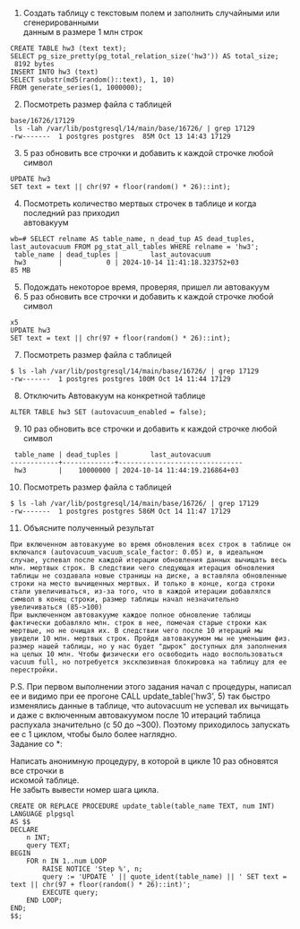 1. Создать таблицу с текстовым полем и заполнить случайными или сгенерированными  
данным в размере 1 млн строк  
```
CREATE TABLE hw3 (text text);  
SELECT pg_size_pretty(pg_total_relation_size('hw3')) AS total_size;  
 8192 bytes
INSERT INTO hw3 (text)  
SELECT substr(md5(random()::text), 1, 10)  
FROM generate_series(1, 1000000);  
```
2. Посмотреть размер файла с таблицей  
```SELECT pg_relation_filepath('hw3');  
base/16726/17129  
 ls -lah /var/lib/postgresql/14/main/base/16726/ | grep 17129  
-rw-------  1 postgres postgres  85M Oct 13 14:43 17129  
```
3. 5 раз обновить все строчки и добавить к каждой строчке любой символ  
```x5  
UPDATE hw3  
SET text = text || chr(97 + floor(random() * 26)::int); 
``` 
4. Посмотреть количество мертвых строчек в таблице и когда последний раз приходил  
автовакуум  
```
wb=# SELECT relname AS table_name, n_dead_tup AS dead_tuples, last_autovacuum FROM pg_stat_all_tables WHERE relname = 'hw3';  
 table_name | dead_tuples |        last_autovacuum          
 hw3        |           0 | 2024-10-14 11:41:18.323752+03  
85 MB  
```
5. Подождать некоторое время, проверяя, пришел ли автовакуум  
6. 5 раз обновить все строчки и добавить к каждой строчке любой символ  
```
x5  
UPDATE hw3  
SET text = text || chr(97 + floor(random() * 26)::int);  
```
7. Посмотреть размер файла с таблицей  
```
$ ls -lah /var/lib/postgresql/14/main/base/16726/ | grep 17129  
-rw-------  1 postgres postgres 100M Oct 14 11:44 17129
```  
8. Отключить Автовакуум на конкретной таблице  
```
ALTER TABLE hw3 SET (autovacuum_enabled = false);  
```
9. 10 раз обновить все строчки и добавить к каждой строчке любой символ  
```
 table_name | dead_tuples |        last_autovacuum  
------------+-------------+-------------------------------  
 hw3        |    10000000 | 2024-10-14 11:44:19.216864+03  
```
10. Посмотреть размер файла с таблицей  
```
$ ls -lah /var/lib/postgresql/14/main/base/16726/ | grep 17129  
-rw-------  1 postgres postgres 586M Oct 14 11:47 17129  
```
11. Объясните полученный результат  
```
При включенном автовакууме во время обновления всех строк в таблице он включался (autovacuum_vacuum_scale_factor: 0.05) и, в идеальном случае, успевал после каждой итерации обновления данных вычищать весь млн. мертвых строк. В следствии чего следующая итерация обновления таблицы не создавала новые страницы на диске, а вставляла обновленные строки на место вычищенных мертвых. И только в конце, когда строки стали увеличиваться, из-за того, что в каждой итерации добавлялся символ в конец строки, размер таблицы начал незначительно увеличиваться (85->100)  
При выключенном автовакууме каждое полное обновление таблицы фактически добавляло млн. строк в нее, помечая старые строки как мертвые, но не очищая их. В следствии чего после 10 итераций мы увидели 10 млн. мертвых строк. Пройдя автовакуумом мы не уменьшим физ. размер нашей таблицы, но у нас будет "дырок" доступных для заполнения на целых 10 млн. Чтобы физически его освободить надо воспользоваться vacuum full, но потребуется эксклюзивная блокировка на таблицу для ее перестройки.  
```
P.S. При первом выполнении этого задания начал с процедуры, написал ее и видимо при ее прогоне CALL update_table('hw3', 5) так быстро изменялись данные в таблице, что autovacuum не успевал их вычищать и даже с включенным автовакуумом после 10 итераций таблица распухала значительно (с 50 до ~300). Поэтому приходилось запускать ее с 1 циклом, чтобы было более наглядно.  
Задание со *:  

Написать анонимную процедуру, в которой в цикле 10 раз обновятся все строчки в  
искомой таблице.  
Не забыть вывести номер шага цикла.  
```plpgsql
CREATE OR REPLACE PROCEDURE update_table(table_name TEXT, num INT)  
LANGUAGE plpgsql  
AS $$  
DECLARE  
    n INT;  
    query TEXT;  
BEGIN  
    FOR n IN 1..num LOOP  
        RAISE NOTICE 'Step %', n;  
        query := 'UPDATE ' || quote_ident(table_name) || ' SET text = text || chr(97 + floor(random() * 26)::int)';  
        EXECUTE query;  
    END LOOP;  
END;  
$$;  
```
